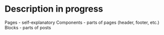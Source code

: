 # Description in progress

Pages - self-explanatory
Components - parts of pages (header, footer, etc.)
Blocks - parts of posts

